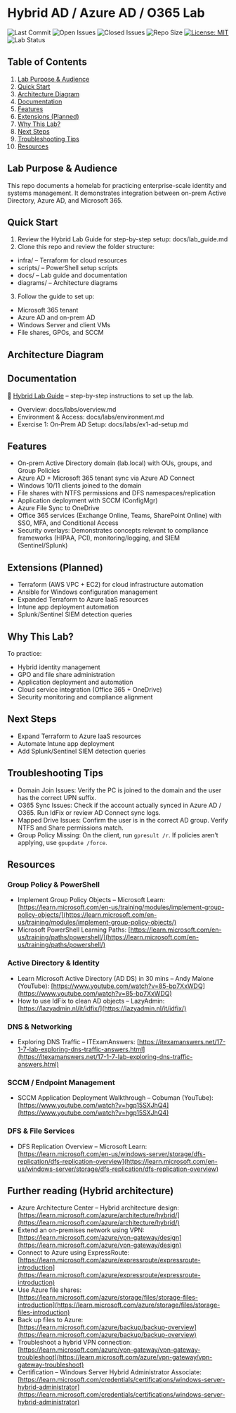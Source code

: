 
# Hybrid AD / Azure AD / O365 Lab

![Last Commit](https://img.shields.io/github/last-commit/iplaycomputer/hybrid-ad-azure-lab)
![Open Issues](https://img.shields.io/github/issues/iplaycomputer/hybrid-ad-azure-lab)
![Closed Issues](https://img.shields.io/github/issues-closed/iplaycomputer/hybrid-ad-azure-lab)
![Repo Size](https://img.shields.io/github/repo-size/iplaycomputer/hybrid-ad-azure-lab)
[![License: MIT](https://img.shields.io/badge/License-MIT-blue.svg)](./LICENSE)
![Lab Status](https://img.shields.io/badge/lab--status-in_progress-orange)

## Table of Contents

1. [Lab Purpose & Audience](#lab-purpose--audience)
2. [Quick Start](#quick-start)
3. [Architecture Diagram](#architecture-diagram)
4. [Documentation](#documentation)
5. [Features](#features)
6. [Extensions (Planned)](#extensions-planned)
7. [Why This Lab?](#why-this-lab)
8. [Next Steps](#next-steps)
9. [Troubleshooting Tips](#troubleshooting-tips)
10. [Resources](#resources)

## Lab Purpose & Audience

This repo documents a homelab for practicing enterprise-scale identity and systems management. It demonstrates integration between on-prem Active Directory, Azure AD, and Microsoft 365.


## Quick Start

1. Review the Hybrid Lab Guide for step-by-step setup: docs/lab_guide.md
2. Clone this repo and review the folder structure:

- infra/ – Terraform for cloud resources
- scripts/ – PowerShell setup scripts
- docs/ – Lab guide and documentation
- diagrams/ – Architecture diagrams

3. Follow the guide to set up:

- Microsoft 365 tenant
- Azure AD and on-prem AD
- Windows Server and client VMs
- File shares, GPOs, and SCCM

## Architecture Diagram

## Documentation

📖 [Hybrid Lab Guide](docs/lab_guide.md) – step-by-step instructions to set up the lab.

- Overview: docs/labs/overview.md
- Environment & Access: docs/labs/environment.md
- Exercise 1: On‑Prem AD Setup: docs/labs/ex1-ad-setup.md

## Features

- On-prem Active Directory domain (lab.local) with OUs, groups, and Group Policies
- Azure AD + Microsoft 365 tenant sync via Azure AD Connect
- Windows 10/11 clients joined to the domain
- File shares with NTFS permissions and DFS namespaces/replication
- Application deployment with SCCM (ConfigMgr)
- Azure File Sync to OneDrive
- Office 365 services (Exchange Online, Teams, SharePoint Online) with SSO, MFA, and Conditional Access
- Security overlays: Demonstrates concepts relevant to compliance frameworks (HIPAA, PCI), monitoring/logging, and SIEM (Sentinel/Splunk)

## Extensions (Planned)

- Terraform (AWS VPC + EC2) for cloud infrastructure automation
- Ansible for Windows configuration management
- Expanded Terraform to Azure IaaS resources
- Intune app deployment automation
- Splunk/Sentinel SIEM detection queries

## Why This Lab?

To practice:

- Hybrid identity management
- GPO and file share administration
- Application deployment and automation
- Cloud service integration (Office 365 + OneDrive)
- Security monitoring and compliance alignment

## Next Steps

- Expand Terraform to Azure IaaS resources
- Automate Intune app deployment
- Add Splunk/Sentinel SIEM detection queries

## Troubleshooting Tips

- Domain Join Issues: Verify the PC is joined to the domain and the user has the correct UPN suffix.
- O365 Sync Issues: Check if the account actually synced in Azure AD / O365. Run IdFix or review AD Connect sync logs.
- Mapped Drive Issues: Confirm the user is in the correct AD group. Verify NTFS and Share permissions match.
- Group Policy Missing: On the client, run `gpresult /r`. If policies aren’t applying, use `gpupdate /force`.

## Resources

### Group Policy & PowerShell

- Implement Group Policy Objects – Microsoft Learn: [https://learn.microsoft.com/en-us/training/modules/implement-group-policy-objects/](https://learn.microsoft.com/en-us/training/modules/implement-group-policy-objects/)
- Microsoft PowerShell Learning Paths: [https://learn.microsoft.com/en-us/training/paths/powershell/](https://learn.microsoft.com/en-us/training/paths/powershell/)
  
  
  
  

### Active Directory & Identity

- Learn Microsoft Active Directory (AD DS) in 30 mins – Andy Malone (YouTube): [https://www.youtube.com/watch?v=85-bp7XxWDQ](https://www.youtube.com/watch?v=85-bp7XxWDQ)
- How to use IdFix to clean AD objects – LazyAdmin: [https://lazyadmin.nl/it/idfix/](https://lazyadmin.nl/it/idfix/)

### DNS & Networking

- Exploring DNS Traffic – ITExamAnswers: [https://itexamanswers.net/17-1-7-lab-exploring-dns-traffic-answers.html](https://itexamanswers.net/17-1-7-lab-exploring-dns-traffic-answers.html)

### SCCM / Endpoint Management

- SCCM Application Deployment Walkthrough – Cobuman (YouTube): [https://www.youtube.com/watch?v=hgp15SXJhQ4](https://www.youtube.com/watch?v=hgp15SXJhQ4)

### DFS & File Services

- DFS Replication Overview – Microsoft Learn: [https://learn.microsoft.com/en-us/windows-server/storage/dfs-replication/dfs-replication-overview](https://learn.microsoft.com/en-us/windows-server/storage/dfs-replication/dfs-replication-overview)

## Further reading (Hybrid architecture)

- Azure Architecture Center – Hybrid architecture design: [https://learn.microsoft.com/azure/architecture/hybrid/](https://learn.microsoft.com/azure/architecture/hybrid/)
- Extend an on-premises network using VPN: [https://learn.microsoft.com/azure/vpn-gateway/design](https://learn.microsoft.com/azure/vpn-gateway/design)
- Connect to Azure using ExpressRoute: [https://learn.microsoft.com/azure/expressroute/expressroute-introduction](https://learn.microsoft.com/azure/expressroute/expressroute-introduction)
- Use Azure file shares: [https://learn.microsoft.com/azure/storage/files/storage-files-introduction](https://learn.microsoft.com/azure/storage/files/storage-files-introduction)
- Back up files to Azure: [https://learn.microsoft.com/azure/backup/backup-overview](https://learn.microsoft.com/azure/backup/backup-overview)
- Troubleshoot a hybrid VPN connection: [https://learn.microsoft.com/azure/vpn-gateway/vpn-gateway-troubleshoot](https://learn.microsoft.com/azure/vpn-gateway/vpn-gateway-troubleshoot)
- Certification – Windows Server Hybrid Administrator Associate: [https://learn.microsoft.com/credentials/certifications/windows-server-hybrid-administrator](https://learn.microsoft.com/credentials/certifications/windows-server-hybrid-administrator)


